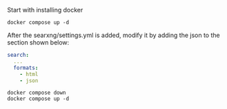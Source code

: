 Start with installing docker

```shell
docker compose up -d
```

After the searxng/settings.yml is added, modify it by adding the json to the section shown below:

```yaml
search:
  ...
  formats:
    - html
    - json
```

```shell
docker compose down
docker compose up -d
```
